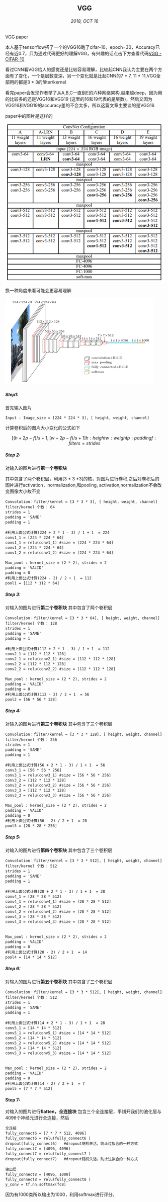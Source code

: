 ## <center>VGG</center>
###### <center>2018, OCT 16</center>

[VGG paper ](https://arxiv.org/pdf/1409.1556.pdf)

本人基于tensorflow搭了一个的VGG16跑了cifar-10，epoch=30，Accuracy已经有近0.7，只为通过代码更好的理解VGG，有兴趣的话点击下方查看代码[VGG - CIFAR-10](https://github.com/WeiYangBin/Notes-Deep-Learning/blob/master/cifar-10%20-%20VGG.ipynb)

看过CNN看VGG给人的感觉还是比较容易理解，比较起CNN我认为主要在两个方面有了变化，一个是层数变深，另一个变化就是比起CNN的7 * 7, 11 * 11,VGG全部用的都是3 * 3的filter/kernel

看完paper会发现作者举了从A,B,C一直到E的六种网络架构,越来越deep，因为用的比较多的还是VGG16和VGG19 (这里的16和19代表的是层数)，然后又因为VGG16和VGG19的accuracy差的不会太多，所以这篇文章主要谈的是VGG16

paper中的图片是这样的

![image](https://github.com/WeiYangBin/Notes-Deep-Learning/blob/master/Picture/VGG%E6%9E%B6%E6%9E%84.png)

换一种角度来看可能会更容易理解

![image](https://github.com/WeiYangBin/Notes-Deep-Learning/blob/master/Picture/VGG.jpg)

##### Step1:

首先输入图片
```
Input : Image_size = [224 * 224 * 3], [ height, weight, channel]
```

计算卷积后的图片大小变化的公式如下
```math
[(h + 2p - f )/ s + 1  ,  (w + 2p - f )/ s + 1]

h :height  

w:weight

p:padding

f:filter

s = strides
```

##### Step 2:

对输入的图片进行**第一个卷积块**

其中包含了两个卷积层，利用[3 * 3 *3]的核，对图片进行卷积,之后对卷积后的图片进行activation，normalization,和pooling,
activation,normalization不会改变图像大小故不变
```
Convolution：filter/kernel = [3 * 3 * 3], [ height, weight, channel] 
filter/kernel 个数： 64
strides = 1
padding = 'SAME'  
padding = 1

#利用上面公式计算(224 + 2 * 1 - 3) / 1 + 1  = 224 
conv1_1 = [224 * 224 * 64]
conv1_1 = relu(conv1_1) #size = [224 * 224 * 64]
conv1_2 = [224 * 224 * 64]
conv1_2 = relu(conv1_2) #size = [224 * 224 * 64]

Max_pool : kernel_size = (2 * 2), strides = 2
padding = 'VALID' 
padding = 0
#利用上面公式计算(224 - 2) / 2 + 1  = 112
pool1 = [112 * 112 * 64]
```

##### Step 3:

对输入的图片进行**第二个卷积块**
其中包含了两个卷积层

```
Convolution：filter/kernel = [3 * 3 * 64], [ height, weight, channel] 
filter/kernel 个数： 128
strides = 1
padding = 'SAME'  
padding = 1

#利用上面公式计算(112 + 2 * 1 - 3) / 1 + 1  = 112 
conv2_1 = [112 * 112 * 128]
conv2_1 = relu(conv2_1) #size = [112 * 112 * 128]
conv2_2 = [112 * 112 * 128]
conv2_2 = relu(conv2_2) #size = [112 * 112 * 128]

Max_pool : kernel_size = (2 * 2), strides = 2
padding = 'VALID' 
padding = 0
#利用上面公式计算(112 - 2) / 2 + 1  = 56
pool2 = [56 * 56 * 128]
```

##### Step 4:

对输入的图片进行**第三个卷积块**
其中包含了三个卷积层

```
Convolution：filter/kernel = [3 * 3 * 128], [ height, weight, channel] 
filter/kernel 个数： 256
strides = 1
padding = 'SAME'  
padding = 1

#利用上面公式计算(56 + 2 * 1 - 3) / 1 + 1  = 56
conv3_1 = [56 * 56 * 256]
conv3_1 = relu(conv3_1) #size = [56 * 56 * 256]
conv3_2 = [112 * 112 * 128]
conv3_2 = relu(conv3_2) #size = [56 * 56 * 256]
conv3_3 = [112 * 112 * 128]
conv3_3 = relu(conv3_3) #size = [56 * 56 * 256]

Max_pool : kernel_size = (2 * 2), strides = 2
padding = 'VALID' 
padding = 0
#利用上面公式计算(56 - 2) / 2 + 1  = 28
pool3 = [28 * 28 * 256]
```

##### Step 5:

对输入的图片进行**第四个卷积块**
其中包含了三个卷积层
```
Convolution：filter/kernel = [3 * 3 * 512], [ height, weight, channel] 
filter/kernel 个数： 512
strides = 1
padding = 'SAME'  
padding = 1

#利用上面公式计算(28 + 2 * 1 - 3) / 1 + 1  = 28
conv4_1 = [28 * 28 * 512]
conv4_1 = relu(conv4_1) #size = [28 * 28 * 512]
conv4_2 = [28 * 28 * 512]
conv4_2 = relu(conv4_2) #size = [28 * 28 * 512]
conv4_3 = [28 * 28 * 512]
conv4_3 = relu(conv4_3) #size = [28 * 28 * 512]


Max_pool : kernel_size = (2 * 2), strides = 2
padding = 'VALID' 
padding = 0
#利用上面公式计算(28 - 2) / 2 + 1  = 14
pool4 = [14 * 14 * 512]
```

##### Step 6:

对输入的图片进行**第五个卷积块**
其中包含了三个卷积层
```
Convolution：filter/kernel = [3 * 3 * 512], [ height, weight, channel] 
filter/kernel 个数： 512
strides = 1
padding = 'SAME'  
padding = 1

#利用上面公式计算(14 + 2 * 1 - 3) / 1 + 1  = 28
conv5_1 = [14 * 14 * 512]
conv5_1 = relu(conv5_1) #size = [14 * 14 * 512]
conv5_2 = [14 * 14 * 512]
conv5_2 = relu(conv5_2) #size = [14 * 14 * 512]
conv5_3 = [14 * 14 * 512]
conv5_3 = relu(conv5_3) #size = [14 * 14 * 512]


Max_pool : kernel_size = (2 * 2), strides = 2
padding = 'VALID' 
padding = 0
#利用上面公式计算(14 - 2) / 2 + 1  = 7
pool5 = [7 * 7 * 512]
```

#### Step 7:

对输入的图片进行**flatten，全连接块**
包含三个全连接层，平铺开我们的池化层与4096个神经元进行全连接，然后
```
全连接
fully_connect6 = [7 * 7 * 512, 4096]
fully_connect6 = relu(fully_connect6 )
dropout(fully_connect6)   #dropout随机失活，防止过拟合的一种方式
fully_connect7 = [4096, 4096]
fully_connect7 = relu(fully_connect7 )
dropout(fully_connect7)   #dropout随机失活，防止过拟合的一种方式

输出层
fully_connect8 = [4096, 1000]
fully_connect8 = relu(fully_connect8 )
y_conv = tf.nn.softmax(fc8)
```

因为有1000类所以输出为1000，利用softmax进行评分。
